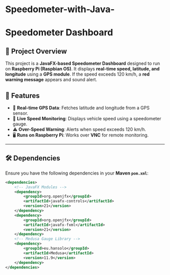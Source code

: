 # Speedometer-with-Java-
# Speedometer Dashboard

## 📌 Project Overview
This project is a **JavaFX-based Speedometer Dashboard** designed to run on **Raspberry Pi (Raspbian OS)**. It displays **real-time speed, latitude, and longitude** using a **GPS module**. If the speed exceeds 120 km/h, a **red warning message** appears and sound alert.

## 🚀 Features
- 📡 **Real-time GPS Data**: Fetches latitude and longitude from a GPS sensor.
- 🚗 **Live Speed Monitoring**: Displays vehicle speed using a speedometer gauge.
- ⚠ **Over-Speed Warning**: Alerts when speed exceeds 120 km/h.
- 🖥 **Runs on Raspberry Pi**: Works over **VNC** for remote monitoring.

---

## 🛠 Dependencies
Ensure you have the following dependencies in your **Maven `pom.xml`**:

```xml
<dependencies>
    <!-- JavaFX Modules -->
    <dependency>
        <groupId>org.openjfx</groupId>
        <artifactId>javafx-controls</artifactId>
        <version>21</version>
    </dependency>
    <dependency>
        <groupId>org.openjfx</groupId>
        <artifactId>javafx-fxml</artifactId>
        <version>21</version>
    </dependency>
    <!-- Medusa Gauge Library -->
    <dependency>
        <groupId>eu.hansolo</groupId>
        <artifactId>Medusa</artifactId>
        <version>11.9</version>
    </dependency>
</dependencies>
```




